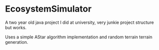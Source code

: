 EcosystemSimulator
==================

A two year old java project I did at university, very junkie project structure but works.

Uses a simple AStar algorithm implementation and random terrain terrain generation.
